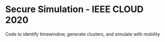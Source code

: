 # Secure Simulation - IEEE CLOUD 2020

Code to identify timewindow, generate clusters, and simulate with mobility
